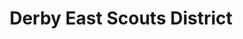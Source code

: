 ---
title: Derby East Scouts District
type: necker
layout: section
publishDate: 2025-08-16T18:00:00Z
params:
  showNecker: unknown
  info:
    - {type: location, data: No HQ, order: 2}
---